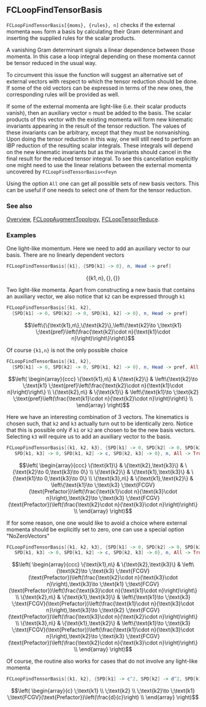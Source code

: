 ## FCLoopFindTensorBasis

`FCLoopFindTensorBasis[{moms}, {rules}, n]` checks if the external momenta `moms` form a basis by calculating their Gram determinant and inserting the supplied rules for the scalar products.

A vanishing Gram determinant signals a linear dependence between those momenta. In this case a loop integral depending on these momenta cannot be tensor reduced in the usual way.

To circumvent this issue the function will suggest an alternative set of external vectors with respect to which the tensor reduction should be done. If some of the old vectors can be expressed in terms of the new ones, the corresponding rules will be provided as well.

If some of the external momenta are light-like (i.e. their scalar products vanish), then an auxiliary vector `n` must be added to the basis. The scalar products of this vector with the existing momenta will form new kinematic invariants appearing in the result of the tensor reduction. The values of these invariants can be arbitrary, except that they must be nonvanishing. Upon doing the tensor reduction in this way, one will still need to perform an IBP reduction of the resulting scalar integrals. These integrals will depend on the new kinematic invariants but as the invariants should cancel in the final result for the reduced tensor integral. To see this cancellation explicitly one might need to use the linear relations between the external momenta uncovered by `FCLoopFindTensorBasis<<Feyn`

Using the option `All` one can get all possible sets of new basis vectors. This can be useful if one needs to select one of them for the tensor reduction.

### See also

[Overview](Extra/FeynCalc.md), [FCLoopAugmentTopology](FCLoopAugmentTopology.md), [FCLoopTensorReduce](FCLoopTensorReduce.md).

### Examples

One light-like momentum. Here we need to add an auxiliary vector to our basis. There are no linearly dependent vectors

```mathematica
FCLoopFindTensorBasis[{k1}, {SPD[k1] -> 0}, n, Head -> pref]
```

$$\{\{\text{k1},n\},\{\},\{\}\}$$

Two light-like momenta. Apart from constructing a new basis that contains an auxiliary vector, we also notice that `k2` can be expressed through `k1`

```mathematica
FCLoopFindTensorBasis[{k1, k2}, 
  {SPD[k1] -> 0, SPD[k2] -> 0, SPD[k1, k2] -> 0}, n, Head -> pref]
```

$$\left\{\{\text{k1},n\},\{\text{k2}\},\left\{\text{k2}\to \;\text{k1} \;\text{pref}\left(\frac{\text{k2}\cdot n}{\text{k1}\cdot n}\right)\right\}\right\}$$

Of course `{k1,n}` is not the only possible choice

```mathematica
FCLoopFindTensorBasis[{k1, k2}, 
  {SPD[k1] -> 0, SPD[k2] -> 0, SPD[k1, k2] -> 0}, n, Head -> pref, All -> True]
```

$$\left(
\begin{array}{ccc}
 \{\text{k1},n\} & \{\text{k2}\} & \left\{\text{k2}\to \;\text{k1} \;\text{pref}\left(\frac{\text{k2}\cdot n}{\text{k1}\cdot n}\right)\right\} \\
 \{\text{k2},n\} & \{\text{k1}\} & \left\{\text{k1}\to \;\text{k2} \;\text{pref}\left(\frac{\text{k1}\cdot n}{\text{k2}\cdot n}\right)\right\} \\
\end{array}
\right)$$

Here we have an interesting combination of 3 vectors. The kinematics is chosen such, that `k2` and `k3` actually turn out to be identically zero. Notice that this is possible only if `k1` or `k2` are chosen to be the new basis vectors. Selecting `k3` will require us to add an auxiliary vector to the basis.

```mathematica
FCLoopFindTensorBasis[{k1, k2, k3}, {SPD[k1] -> 0, SPD[k2] -> 0, SPD[k3] -> 0, 
   SPD[k1, k3] -> 0, SPD[k1, k2] -> c, SPD[k2, k3] -> 0}, n, All -> True]
```

$$\left(
\begin{array}{ccc}
 \{\text{k1}\} & \{\text{k2},\text{k3}\} & \{\text{k2}\to 0,\text{k3}\to 0\} \\
 \{\text{k2}\} & \{\text{k1},\text{k3}\} & \{\text{k1}\to 0,\text{k3}\to 0\} \\
 \{\text{k3},n\} & \{\text{k1},\text{k2}\} & \left\{\text{k1}\to \;\text{k3} \;\text{FCGV}(\text{Prefactor})\left(\frac{\text{k1}\cdot n}{\text{k3}\cdot n}\right),\text{k2}\to \;\text{k3} \;\text{FCGV}(\text{Prefactor})\left(\frac{\text{k2}\cdot n}{\text{k3}\cdot n}\right)\right\} \\
\end{array}
\right)$$

If for some reason, one one would like to avoid a choice where external momenta should be explicitly set to zero, one can use a special option "NoZeroVectors"

```mathematica
FCLoopFindTensorBasis[{k1, k2, k3}, {SPD[k1] -> 0, SPD[k2] -> 0, SPD[k3] -> 0, 
   SPD[k1, k3] -> 0, SPD[k1, k2] -> c, SPD[k2, k3] -> 0}, n, All -> True, "NoZeroVectors" -> True]
```

$$\left(
\begin{array}{ccc}
 \{\text{k1},n\} & \{\text{k2},\text{k3}\} & \left\{\text{k2}\to \;\text{k3} \;\text{FCGV}(\text{Prefactor})\left(\frac{\text{k2}\cdot n}{\text{k3}\cdot n}\right),\text{k3}\to \;\text{k1} \;\text{FCGV}(\text{Prefactor})\left(\frac{\text{k3}\cdot n}{\text{k1}\cdot n}\right)\right\} \\
 \{\text{k2},n\} & \{\text{k1},\text{k3}\} & \left\{\text{k1}\to \;\text{k3} \;\text{FCGV}(\text{Prefactor})\left(\frac{\text{k1}\cdot n}{\text{k3}\cdot n}\right),\text{k3}\to \;\text{k2} \;\text{FCGV}(\text{Prefactor})\left(\frac{\text{k3}\cdot n}{\text{k2}\cdot n}\right)\right\} \\
 \{\text{k3},n\} & \{\text{k1},\text{k2}\} & \left\{\text{k1}\to \;\text{k3} \;\text{FCGV}(\text{Prefactor})\left(\frac{\text{k1}\cdot n}{\text{k3}\cdot n}\right),\text{k2}\to \;\text{k3} \;\text{FCGV}(\text{Prefactor})\left(\frac{\text{k2}\cdot n}{\text{k3}\cdot n}\right)\right\} \\
\end{array}
\right)$$

Of course, the routine also works for cases that do not involve any light-like momenta

```mathematica
FCLoopFindTensorBasis[{k1, k2}, {SPD[k1] -> c^2, SPD[k2] -> d^2, SPD[k1, k2] -> c d }, n]
```

$$\left(
\begin{array}{c}
 \;\text{k1} \\
 \;\text{k2} \\
 \;\text{k2}\to \;\text{k1} \;\text{FCGV}(\text{Prefactor})\left(\frac{d}{c}\right) \\
\end{array}
\right)$$